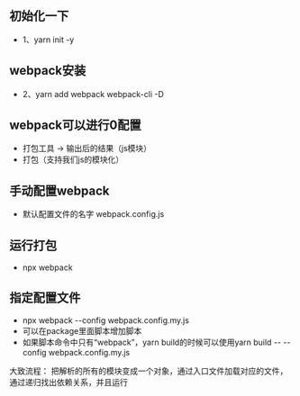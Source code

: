 ## 初始化一下
- 1、yarn init -y

## webpack安装
- 2、yarn add webpack webpack-cli -D

## webpack可以进行0配置
- 打包工具 -> 输出后的结果（js模块）
- 打包（支持我们js的模块化）

## 手动配置webpack
- 默认配置文件的名字 webpack.config.js

## 运行打包
- npx webpack

## 指定配置文件
- npx webpack --config webpack.config.my.js
- 可以在package里面脚本增加脚本
- 如果脚本命令中只有“webpack”，yarn build的时候可以使用yarn build -- --config webpack.config.my.js

大致流程：
把解析的所有的模块变成一个对象，通过入口文件加载对应的文件，通过递归找出依赖关系，并且运行
